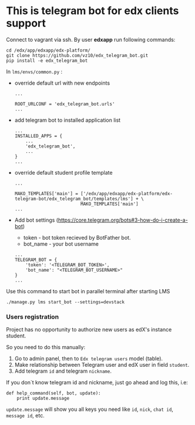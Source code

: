 This is telegram bot for edx clients support
======================================================================
Connect to vagrant via ssh. By user **edxapp** run following commands:

```
cd /edx/app/edxapp/edx-platform/
git clone https://github.com/vz10/edx_telegram_bot.git
pip install -e edx_telegram_bot
```

In `lms/envs/common.py` :

- override default url with new endpoints
    ```
    ...

    ROOT_URLCONF = 'edx_telegram_bot.urls'
    ...
    ```
- add telegram bot to installed application list
    ```
    ...
    INSTALLED_APPS = {
        ...
        'edx_telegram_bot',
        ...
    }
    ...
    ```
- override default student profile template
    ```
    ...

    MAKO_TEMPLATES['main'] = ['/edx/app/edxapp/edx-platform/edx-telegram-bot/edx_telegram_bot/templates/lms'] + \
                             MAKO_TEMPLATES['main']
    ...
    ```

- Add bot settings (https://core.telegram.org/bots#3-how-do-i-create-a-bot)
    - token - bot token recieved by BotFather bot.
    - bot_name - your bot username
    ```
    ...
    TELEGRAM_BOT = {
        'token': '<TELEGRAM_BOT_TOKEN>',
        'bot_name': "<TELEGRAM_BOT_USERNAME>"
    }
    ...
    ```

Use this command to start bot  in parallel terminal after starting LMS
```
./manage.py lms start_bot --settings=devstack
```

### Users registration

Project has no opportunity to authorize new users as edX's instance student.

So you need to do this manually:
1. Go to admin panel, then to `Edx telegram users` model (table).
2. Make relationship between Telegram user and edX user in field `student`.
3. Add telegram `id` and telegram `nickname`.

If you don`t know telegram id and nickname, just go ahead and log this, i.e:
```
def help_command(self, bot, update):
    print update.message
```

`update.message` will show you all keys you need like `id`, `nick`, `chat id`, `message id`, etc.
